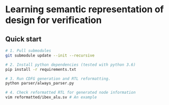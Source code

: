 # Learning semantic representation of design for verification

## Quick start

```bash
# 1. Pull submodules
git submodule update --init --recursive

# 2. Install python dependencies (tested with python 3.6)
pip install -r requirements.txt

# 3. Run CDFG generation and RTL reformatting.
python parser/always_parser.py

# 4. Check reformatted RTL for generated node information 
vim reformatted/ibex_alu.sv # An example
```
